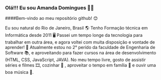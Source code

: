 ### Olá!!! Eu sou Amanda Domingues 👩‍💻

####Bem-vindo ao meu repositório github! 😊

Eu sou natural do Rio de Janeiro, Brasil 🌎
Tenho Formação técnica em Informática desde 2011 🖥️
Passei um tempo longe da tecnologia para trabalhar em outra área, e agora voltei com muita disposição e vontade de aprender! 🤩
Atualmente estou no 2° perído da faculdade de Engenharia de Software 📚, e aproveitando para fazer cursos na área de desenvolvimento (HTML, CSS,  JavaScript,  JAVA).
No meu tempo livre, gosto de assistir séries e filmes 🎞️, cozinhar :cookie: , aproveitar o tempo em família 💜 e ouvir uma boa música 🎵.


